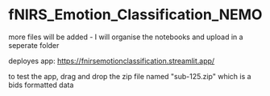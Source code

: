 # fNIRS_Emotion_Classification_NEMO

more files will be added - I will organise the notebooks and upload in a seperate folder

deployes app: https://fnirsemotionclassification.streamlit.app/

to test the app, drag and drop the zip file named "sub-125.zip" which is a bids formatted data
